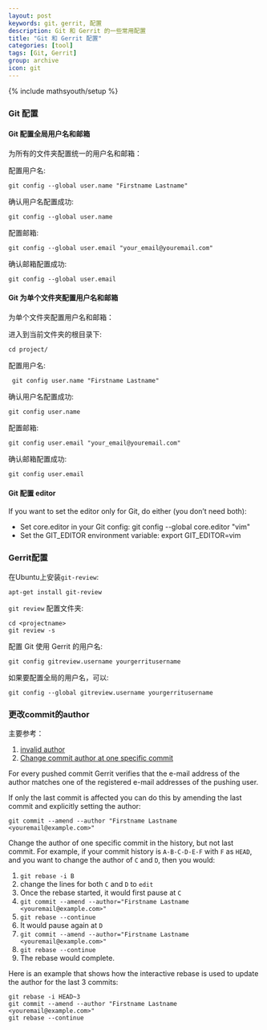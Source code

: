 ```yaml
---
layout: post
keywords: git，gerrit, 配置
description: Git 和 Gerrit 的一些常用配置
title: "Git 和 Gerrit 配置"
categories: [tool]
tags: [Git, Gerrit]
group: archive
icon: git
---
```

{% include mathsyouth/setup %}

### Git 配置

#### Git 配置全局用户名和邮箱

为所有的文件夹配置统一的用户名和邮箱：

配置用户名:

```shell
git config --global user.name "Firstname Lastname"
```

确认用户名配置成功:

```shell
git config --global user.name
```

配置邮箱:

```shell
git config --global user.email "your_email@youremail.com"
```

确认邮箱配置成功:

```shell
git config --global user.email
```

#### Git 为单个文件夹配置用户名和邮箱

为单个文件夹配置用户名和邮箱：

进入到当前文件夹的根目录下:

```shell
cd project/
```

配置用户名:

```shell
 git config user.name "Firstname Lastname"
```

确认用户名配置成功:

```shell
git config user.name
```

配置邮箱:

```shell
git config user.email "your_email@youremail.com"
```

确认邮箱配置成功:

```shell
git config user.email
```

#### Git 配置 editor

If you want to set the editor only for Git, do either (you don’t need both):

* Set core.editor in your Git config: git config --global core.editor "vim"
* Set the GIT_EDITOR environment variable: export GIT_EDITOR=vim

### Gerrit配置

在Ubuntu上安装`git-review`:

```shell
apt-get install git-review
```

`git review` 配置文件夹:

```shell
cd <projectname>
git review -s
```

配置 Git 使用 Gerrit 的用户名:

```shell
git config gitreview.username yourgerritusername
```

如果要配置全局的用户名，可以:

```shell
git config --global gitreview.username yourgerritusername
```

### 更改commit的author

主要参考：

1. [invalid author](https://gerrit-review.googlesource.com/Documentation/error-invalid-author.html)
1. [Change commit author at one specific commit](http://stackoverflow.com/questions/3042437/change-commit-author-at-one-specific-commit)

For every pushed commit Gerrit verifies that the e-mail address of the author
matches one of the registered e-mail addresses of the pushing user.

If only the last commit is affected you can do this by amending the last commit
and explicitly setting the author:

```shell
git commit --amend --author "Firstname Lastname <youremail@example.com>"
```

Change the author of one specific commit in the history, but not last commit.
For example, if your commit history is `A-B-C-D-E-F` with `F` as `HEAD`, and
you want to change the author of `C` and `D`, then you would:

1. `git rebase -i B`
1. change the lines for both `C` and `D` to `edit`
1. Once the rebase started, it would first pause at `C`
1. `git commit --amend --author="Firstname Lastname <youremail@example.com>"`
1. `git rebase --continue`
1. It would pause again at `D`
1. `git commit --amend --author="Firstname Lastname <youremail@example.com>"`
1. `git rebase --continue`
1. The rebase would complete.

Here is an example that shows how the interactive rebase is used to update the
author for the last 3 commits:

```shell
git rebase -i HEAD~3
git commit --amend --author "Firstname Lastname <youremail@example.com>"
git rebase --continue
```
